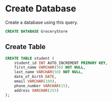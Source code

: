 # Create Database

Create a database using this query.

```sql
CREATE DATABASE GroceryStore
```

## Create Table

```sql
CREATE TABLE student (
    student_id INT AUTO_INCREMENT PRIMARY KEY,
    first_name VARCHAR(50) NOT NULL,
    last_name VARCHAR(50) NOT NULL,
    date_of_birth DATE,
    email VARCHAR(100),
    phone_number VARCHAR(15),
    address VARCHAR(255)
);
```